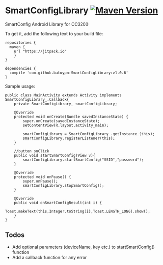 # SmartConfigLibrary [![Maven Version](https://img.shields.io/github/release/batuypn/SmartConfigLibrary.svg?label=JitPack%20Maven)](https://jitpack.io/#batuypn/SmartConfigLibrary/v1.0.6)
SmartConfig Android Library for CC3200

To get it, add the following text to your build file:
```
repositories {
  maven {
    url "https://jitpack.io"
	}
}

dependencies {
  compile 'com.github.batuypn:SmartConfigLibrary:v1.0.6'
}
```

Sample usage:
```
public class MainActivity extends Activity implements SmartConfigLibrary_.Callback{
    private SmartConfigLibrary_ smartConfigLibrary;

    @Override
    protected void onCreate(Bundle savedInstanceState) {
        super.onCreate(savedInstanceState);
        setContentView(R.layout.activity_main);

        smartConfigLibrary = SmartConfigLibrary_.getInstance_(this);
        smartConfigLibrary.registerListener(this);
    }

    //button onClick
    public void startSmartConfig(View v){
        smartConfigLibrary.startSmartConfig("SSID","password");
    }

    @Override
    protected void onPause() {
        super.onPause();
        smartConfigLibrary.stopSmartConfig();
    }

    @Override
    public void onSmartConfigResult(int i) {
        Toast.makeText(this,Integer.toString(i),Toast.LENGTH_LONG).show();
    }
}
```
## Todos
- Add optional parameters (deviceName, key etc.) to startSmartConfig() function
- Add a callback function for any error
